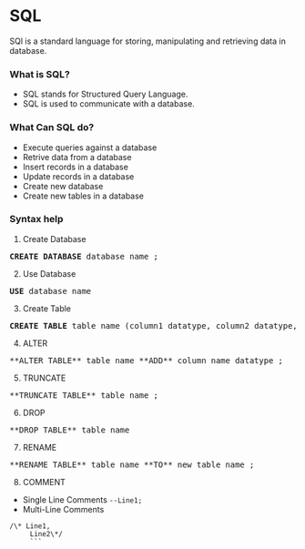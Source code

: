 # SQL
SQl is a standard language for storing, manipulating and retrieving data in database.

### What is SQL?
- SQL stands for Structured Query Language.
- SQL is used to communicate with a database.

### What Can SQL do?
- Execute queries against a database
- Retrive data from a database
- Insert records in a database
- Update records in a database
- Create new database
- Create new tables in a database

### Syntax help

1. Create Database
<pre>
<b>CREATE DATABASE</b> database_name ; 
</pre>

2. Use Database
<pre>
<b>USE</b> database_name 
</pre>

3. Create Table
<pre>
<b>CREATE TABLE</b> table_name (column1 datatype, column2 datatype, .......) ;
</pre>

4. ALTER
<pre>
**ALTER TABLE** table_name **ADD** column_name datatype ; 
</pre>

5. TRUNCATE
<pre>
**TRUNCATE TABLE** table_name ; 
</pre>

6. DROP
<pre>
**DROP TABLE** table_name
</pre>

7. RENAME
<pre>
**RENAME TABLE** table_name **TO** new_table_name ;
</pre>

8. COMMENT
  - Single Line Comments
  ``` --Line1; ```
  - Multi-Line Comments
  ``` 
  /\* Line1,
       Line2\*/ 
       ```
